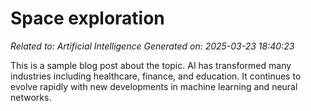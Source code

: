 # Space exploration

*Related to: Artificial Intelligence*
*Generated on: 2025-03-23 18:40:23*

This is a sample blog post about the topic. AI has transformed many industries including healthcare, finance, and education. It continues to evolve rapidly with new developments in machine learning and neural networks.
